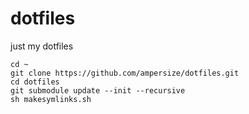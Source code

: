 # dotfiles
just my dotfiles
```
cd ~
git clone https://github.com/ampersize/dotfiles.git
cd dotfiles
git submodule update --init --recursive
sh makesymlinks.sh
```

